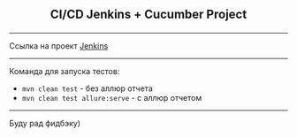 ## <p align="center"> CI/CD Jenkins + Cucumber Project</p>
___
Ссылка на проект [Jenkins](http://149.154.71.152:8082/job/IBS_FullStackQA/job/2024-02/job/FazlyakhmetovDA/)
___
Команда для запуска тестов:
- `mvn clean test` - без аллюр отчета
- `mvn clean test allure:serve` - с аллюр отчетом
___

Буду рад фидбэку)
